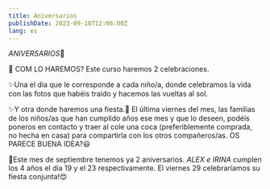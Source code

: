 ```yaml
---
title: Aniversarios
publishDate: 2023-09-18T12:06:00Z
lang: es
---
```


*ANIVERSARIOS*🎂

🎁 COM LO HAREMOS?
Este curso haremos 2 celebraciones.

✨Una el dia que le corresponde a cada niño/a, donde celebramos la vida con las fotos que habéis traído y hacemos las vueltas al sol.

✨Y otra donde haremos una fiesta.🎉 El última viernes del mes, las familias de los niños/as que han cumplido años ese mes y que lo deseen, podéis poneros en contacto y traer al cole una coca (preferiblemente comprada, no hecha en casa) para compartirla con los otros compañeros/as.
OS PARECE BUENA IDEA?😃

🔅Este mes de septiembre tenemos ya 2 aniversarios.
_ALEX e IRINA_ cumplen los 4 años el dia 19 y el 23 respectivamente. El viernes 29 celebraríamos su fiesta conjunta!😍
